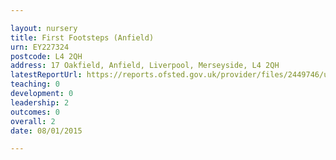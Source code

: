 ```yaml
---

layout: nursery
title: First Footsteps (Anfield)
urn: EY227324
postcode: L4 2QH
address: 17 Oakfield, Anfield, Liverpool, Merseyside, L4 2QH
latestReportUrl: https://reports.ofsted.gov.uk/provider/files/2449746/urn/EY227324.pdf
teaching: 0
development: 0
leadership: 2
outcomes: 0
overall: 2
date: 08/01/2015

---
```

